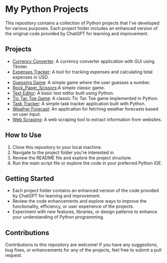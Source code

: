 # My Python Projects

This repository contains a collection of Python projects that I've developed for various purposes. Each project folder includes an enhanced version of the original code provided by ChatGPT for learning and improvement.

## Projects

- [Currency Converter](./currency_converter/): A currency converter application with GUI using Tkinter.
- [Expenses Tracker](./expenses_tracker/): A tool for tracking expenses and calculating total expenses in USD.
- [Guessing Game](./guessing_game/): A simple game where the user guesses a number.
- [Rock_Paper_Scissors](./rock_paper_scissors/):A simple classic game.
- [Text Editor](./text_editor/): A basic text editor built using Python.
- [Tic Tac Toe Game](./tic_tac_toe_game/): A classic Tic Tac Toe game implemented in Python.
- [Task Tracker](./task_tracker/): A simple task tracker application built with Python.
- [Weather Forecast](./weather_forecast/): An application for fetching weather forecasts based on user input.
- [Web Scraping](./web_scraping/): A web scraping tool to extract information from websites.

## How to Use
1. Clone this repository to your local machine.
2. Navigate to the project folder you're interested in.
3. Review the README file and explore the project structure.
4. Run the main script file or explore the code in your preferred Python IDE.

## Getting Started
- Each project folder contains an enhanced version of the code provided by ChatGPT for learning and improvement.
- Review the code enhancements and explore ways to improve the functionality, efficiency, or user experience of the projects.
- Experiment with new features, libraries, or design patterns to enhance your understanding of Python programming.

## Contributions
Contributions to this repository are welcome! If you have any suggestions, bug fixes, or enhancements for any of the projects, feel free to submit a pull request.


